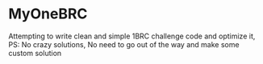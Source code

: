# MyOneBRC
Attempting to write clean and simple 1BRC challenge code and optimize it, PS: No crazy solutions, No need to go out of the way and make some custom solution
